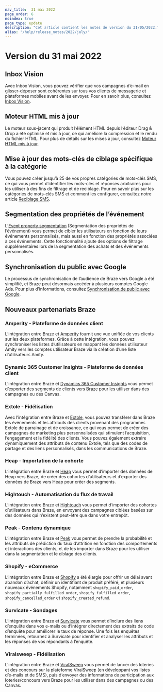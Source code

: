 ```yaml
---
nav_title:  31 mai 2022
page_order: 6
noindex: true
page_type: update
description: "Cet article contient les notes de version du 31/05/2022."
alias: "/help/release_notes/2022/july/"
---
```


# Version du 31 mai 2022

## Inbox Vision

Avec Inbox Vision, vous pouvez vérifier que vos campagnes d’e-mail en glisser-déposer sont cohérentes sur tous vos clients de messagerie et plateformes mobiles avant de les envoyer. Pour en savoir plus, consultez [Inbox Vision]({{site.baseurl}}/user_guide/message_building_by_channel/email/inbox_vision/).

## Moteur HTML mis à jour

Le moteur sous-jacent qui produit l’élément HTML depuis l’éditeur Drag & Drop a été optimisé et mis à jour, ce qui améliore la compression et le rendu du fichier HTML. Pour plus de détails sur les mises à jour, consultez [Moteur HTML mis à jour]({{site.baseurl}}/user_guide/message_building_by_channel/email/drag_and_drop/overview/#updated-html-engine/).

## Mise à jour des mots-clés de ciblage spécifique à la catégorie

Vous pouvez créer jusqu’à 25 de vos propres catégories de mots-clés SMS, ce qui vous permet d’identifier les mots-clés et réponses arbitraires pour les utiliser à des fins de filtrage et de reciblage. Pour en savoir plus sur les catégories de mots-clés SMS et comment les configurer, consultez notre article [Reciblage SMS]({{site.baseurl}}/user_guide/message_building_by_channel/sms/campaign/retargeting/). 

## Segmentation des propriétés de l’événement

L’[Event property segmentation]({{site.baseurl}}/user_guide/data_and_analytics/custom_data/purchase_events/#event-property-segmentation/) (Segmentation des propriétés de l’événement) vous permet de cibler les utilisateurs en fonction de leurs événements personnalisés, mais aussi en fonction des propriétés associées à ces événements. Cette fonctionnalité ajoute des options de filtrage supplémentaires lors de la segmentation des achats et des événements personnalisés.

## Synchronisation du public avec Google

Le processus de synchronisation de l’audience de Braze vers Google a été simplifié, et Braze peut désormais accéder à plusieurs comptes Google Ads. Pour plus d’informations, consultez [Synchronisation de public avec Google]({{site.baseurl}}/partners/canvas_steps/google_audience_sync/). 

## Nouveaux partenariats Braze

### Amperity - Plateforme de données client

L’intégration entre Braze et [Amperity]({{site.baseurl}}/partners/data_and_infrastructure_agility/customer_data_platform/amperity/) fournit une vue unifiée de vos clients sur les deux plateformes. Grâce à cette intégration, vous pouvez synchroniser les listes d’utilisateurs en mappant les données utilisateur Amity vers les comptes utilisateur Braze via la création d’une liste d’utilisateurs Amity. 

### Dynamic 365 Customer Insights - Plateforme de données client

L’intégration entre Braze et [Dynamics 365 Customer Insights]({{site.baseurl}}/partners/data_and_infrastructure_agility/customer_data_platform/dynamics_365_customer_insights/) vous permet d’exporter des segments de clients vers Braze pour les utiliser dans des campagnes ou des Canvas.

### Extole - Fidélisation

Avec l’intégration entre Braze et [Extole]({{site.baseurl}}/partners/message_orchestration/channel_extensions/loyalty/extole/), vous pouvez transférer dans Braze les événements et les attributs des clients provenant des programmes Extole de parrainage et de croissance, ce qui vous permet de créer des campagnes de marketing plus personnalisées qui stimulent l’acquisition, l’engagement et la fidélité des clients. Vous pouvez également extraire dynamiquement des attributs de contenu Extole, tels que des codes de partage et des liens personnalisés, dans les communications de Braze.

### Heap - Importation de la cohorte

L’intégration entre Braze et [Heap]({{site.baseurl}}/partners/data_and_infrastructure_agility/cohort_import/heap/) vous permet d’importer des données de Heap vers Braze, de créer des cohortes d’utilisateurs et d’exporter des données de Braze vers Heap pour créer des segments.

### Hightouch - Automatisation du flux de travail

L’intégration entre Braze et [Hightouch]({{site.baseurl}}/partners/data_and_infrastructure_agility/workflow_automation/hightouch/) vous permet d’importer des cohortes d’utilisateurs dans Braze, en envoyant des campagnes ciblées basées sur des données qui n’existent peut-être que dans votre entrepôt.

### Peak - Contenu dynamique

L’intégration entre Braze et [Peak]({{site.baseurl}}/partners/message_personalization/dynamic_content/peak/) vous permet de prendre la probabilité et les attributs de prédiction du taux d’attrition en fonction des comportements et interactions des clients, et de les importer dans Braze pour les utiliser dans la segmentation et le ciblage des clients. 

### Shopify - eCommerce

L’intégration entre Braze et [Shopify]({{site.baseurl}}/partners/message_orchestration/channel_extensions/ecommerce/shopify/shopify/) a été élargie pour offrir un délai avant abandon d’achat, définir un identifiant de produit préféré, et plusieurs nouveaux événements Shopify, notamment `shopify_paid_order`, `shopify_partially_fulfilled_order`, `shopify_fulfilled_order`, `shopify_cancelled_order` et `shopify_created_refund`. 

### Survicate - Sondages

L’intégration entre Braze et [Survicate]({{site.baseurl}}/partners/message_orchestration/channel_extensions/surveys/survicate/) vous permet d’inclure des liens d’enquête dans vos e-mails ou d’intégrer directement des extraits de code d’enquête pour améliorer le taux de réponse. Une fois les enquêtes terminées, retournez à Survicate pour identifier et analyser les attributs et les réponses de vos répondants à l’enquête.

### Viralsweep - Fidélisation

L’intégration entre Braze et [ViralSweep]({{site.baseurl}}/partners/message_orchestration/channel_extensions/loyalty/viralsweep/) vous permet de lancer des loteries et des concours sur la plateforme ViralSweep (en développant vos listes d’e-mails et de SMS), puis d’envoyer des informations de participation aux loteries/concours vers Braze pour les utiliser dans des campagnes ou des Canvas. 
